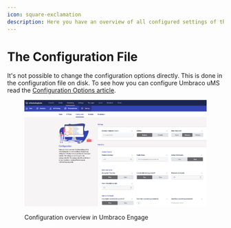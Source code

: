 ```yaml
---
icon: square-exclamation
description: Here you have an overview of all configured settings of the Umbraco uMS.
---
```


# The Configuration File

It's not possible to change the configuration options directly. This is done in the configuration file on disk. To see how you can configure Umbraco uMS read the [Configuration Options article](../../developers/settings/configuration-options-2-x.md).

<figure><img src="../../.gitbook/assets/image (16).png" alt="Configuration overview in Umbraco Engage"><figcaption><p>Configuration overview in Umbraco Engage</p></figcaption></figure>
